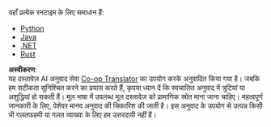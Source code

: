<!--
CO_OP_TRANSLATOR_METADATA:
{
  "original_hash": "96dbf17071ab774595ab8777468f0c83",
  "translation_date": "2025-08-11T11:56:05+00:00",
  "source_file": "03-GettingStarted/06-http-streaming/solution/README.md",
  "language_code": "hi"
}
-->
यहाँ प्रत्येक रनटाइम के लिए समाधान हैं:

- [Python](./python/README.md)
- [Java](./java/README.md)
- [.NET](./dotnet/README.md)
- [Rust](../../../../../03-GettingStarted/06-http-streaming/solution/rust)

**अस्वीकरण**:  
यह दस्तावेज़ AI अनुवाद सेवा [Co-op Translator](https://github.com/Azure/co-op-translator) का उपयोग करके अनुवादित किया गया है। जबकि हम सटीकता सुनिश्चित करने का प्रयास करते हैं, कृपया ध्यान दें कि स्वचालित अनुवाद में त्रुटियां या अशुद्धियां हो सकती हैं। मूल भाषा में उपलब्ध मूल दस्तावेज़ को प्रामाणिक स्रोत माना जाना चाहिए। महत्वपूर्ण जानकारी के लिए, पेशेवर मानव अनुवाद की सिफारिश की जाती है। इस अनुवाद के उपयोग से उत्पन्न किसी भी गलतफहमी या गलत व्याख्या के लिए हम उत्तरदायी नहीं हैं।